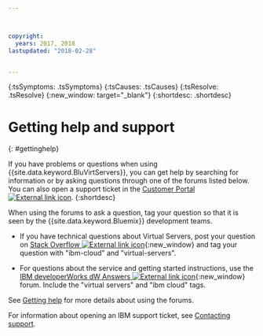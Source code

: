 ```yaml
---



copyright:
  years: 2017, 2018
lastupdated: "2018-02-28"


---
```


<!-- Common attributes used in the template are defined as follows: -->
{:tsSymptoms: .tsSymptoms} 
{:tsCauses: .tsCauses} 
{:tsResolve: .tsResolve} 
{:new_window: target="_blank"}
{:shortdesc: .shortdesc}

<!-- # {{site.data.keyword.blockstorageshort}} troubleshooting
{: #ts} -->
<!-- Provide an appropriate ID above -->

<!-- IN PROGRESS - AUDIENCE BLUE, STAGING ONLY -->


<!-- This is the template for troubleshooting topics.  -->

<!-- The short description section should include the service long name and "Bluemix" for search optimization. Example short description: -->

<!-- Add a heading and content for how to get help and support. Use this template for beta and GA services:  -->
# Getting help and support 
{: #gettinghelp}

If you have problems or questions when using {{site.data.keyword.BluVirtServers}}, you can get help by searching for information or by asking questions through one of the forums listed below. You can also open a support ticket in the [Customer Portal ![External link icon](../../icons/launch-glyph.svg "External link icon")](https://control.softlayer.com/).
{:shortdesc}

When using the forums to ask a question, tag your question so that it is seen by the {{site.data.keyword.Bluemix}} development teams.
<!--Insert the appropriate Stack Overflow tag for your service for <block-storage> in URL and text below:  -->
* If you have technical questions about Virtual Servers, post your question on [Stack Overflow ![External link icon](../icons/launch-glyph.svg "External link icon")](http://stackoverflow.com/search?q=virtual-servers+ibm-bluemix){:new_window} and tag your question with "ibm-cloud" and "virtual-servers".
<!--Insert the appropriate dW Answers tag for your service for <service_keyword> in URL below:  -->
* For questions about the service and getting started instructions, use the [IBM developerWorks dW Answers ![External link icon](../icons/launch-glyph.svg "External link icon")](https://developer.ibm.com/answers/topics/virtual-servers.html?smartspace=bluemix){:new_window} forum. Include the  "virtual servers" and "ibm cloud" tags.

See [Getting help](https://new-console.eu-gb.bluemix.net/docs/support/index.html#getting-help) for more details about using the forums.

For information about opening an IBM support ticket, see [Contacting support](/docs/get-support/howtogetsupport.html).

